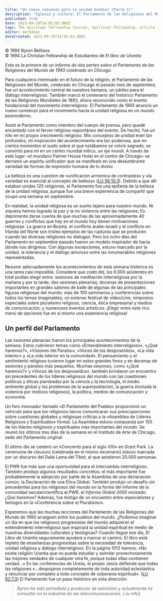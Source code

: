 ```yaml
---
title: "Un nuevo comienzo para la unidad mundial (Parte I)"
description: "Iglesia y cultura: El Parlamento de las Religiones del Mundo de 1993, Parte 1"
published: true
date: 2023-09-29T14:02:03.086Z
tags: The Spiritual Fellowship Journal, Spiritual Fellowship, article
editor: markdown
dateCreated: 2023-09-29T14:02:03.086Z
---
```



<p class="v-card v-sheet theme--light grey lighten-3 px-2">© 1994 Byron Belitsos<br>© 1994 La Christian Fellowship de Estudiantes de <i>El libro de Urantia</i></p>


_Esta es la primera de un informe de dos partes sobre el Parlamento de las Religiones del Mundo de 1993 celebrado en Chicago._

Para cualquiera interesado en el futuro de la religión, el Parlamento de las Religiones del Mundo, celebrado en Chicago el pasado mes de septiembre, fue un acontecimiento central de nuestros tiempos, un jubileo para el diálogo interreligioso. También marcó el centenario del histórico Parlamento de las Religiones Mundiales de 1893, ahora reconocido como el evento fundacional del movimiento interreligioso. El Parlamento de 1993 anunció un nuevo comienzo para el movimiento hacia la unidad religiosa en un mundo posmoderno.

Asistí al Parlamento como miembro del cuerpo de prensa, pero quedé encantado con el fervor religioso espontáneo del evento. De hecho, fue un hito en mi propio crecimiento religioso. Mis conceptos de unidad eran tan profundos, mi inspiración del acontecimiento era tan poderosa, que en ciertos momentos el suelo sobre el que estábamos se volvió sagrado, se convirtió para mí en un centro mundial mítico, un eje mundi. A través de este lugar –el mundano Palmer House Hotel en el centro de Chicago– se derramó un espíritu unificador que se manifestó en una deslumbrante variedad de formas de expresión humana de lo divino.

La belleza es una cuestión de «unificación armónica de contrastes» y «la variedad es esencial al concepto de belleza» ([LU 56:10.3](/es/The_Urantia_Book/56#p10_3)). Debido a que allí estaban unidas 125 religiones, el Parlamento fue una epifanía de la belleza de la unidad religiosa, aunque fue una breve experiencia de compartir que ocupó una semana en septiembre.

En realidad, la unidad religiosa es un sueño lejano para nuestro mundo. Ni siquiera hemos logrado la paz y la no violencia entre las religiones; Es deprimente darse cuenta de que muchas de las aproximadamente 40 guerras y conflictos que hay en el mundo hoy tienen motivaciones religiosas. La guerra en Bosnia, el conflicto árabe-israelí y el conflicto en Irlanda del Norte son tristes ejemplos de las rupturas que se producen cuando las diversas religiones no dialogan. Pero los ocho días del Parlamento en septiembre pasado fueron un modelo inspirador de hacia dónde nos dirigimos. Con algunas excepciones, estuvo marcado por la unidad, la tolerancia y el diálogo amoroso entre las innumerables religiones representadas.

Resumir adecuadamente los acontecimientos de esta semana histórica es una tarea casi imposible. Considere que _cada día_, los 6.000 asistentes en total podían elegir entre: sesiones de meditación interreligiosa por la mañana y por la tarde; dos sesiones plenarias; docenas de presentaciones importantes en grandes salones de baile de algunas de las principales figuras religiosas del mundo; más de 100 seminarios y conferencias sobre todos los temas imaginables; un extenso festival de vídeo/cine; simposios especiales sobre pluralismo religioso, ciencia, ética empresarial y medios de comunicación; y numerosos eventos artísticos. ¡Elegir entre este rico menú de opciones fue en sí mismo una experiencia religiosa!

## Un perfil del Parlamento

Las sesiones plenarias fueron los principales acontecimientos de la semana. Estos cubrieron temas como «Entendimiento interreligioso», «¿Qué haremos?», «Visiones del Paraíso», «Voces de los desposeídos», «La vida interior» y «La vida interior en la comunidad». El pensamiento y el sentimiento religioso tuvieron lugar en estos grandes foros y en decenas de sesiones y paneles más pequeños. Muchas sesiones, como «¿Qué haremos?» y «Voces de los desposeídos», también brindaron un encuentro sin precedentes de los líderes religiosos del mundo con las cuestiones políticas y éticas planteadas por la ciencia y la tecnología, el medio ambiente global y los problemas de la superpoblación, la guerra (incluida la violencia por motivos religiosos), la política, medios de comunicación y economía.

Un foro innovador llamado «El Parlamento del Pueblo» proporcionó un vehículo para que los religiosos laicos comunicaran sus preocupaciones sobre cuestiones globales y religiosas críticas a la «Asamblea de Líderes Religiosos y Espirituales» formal. La Asamblea estuvo compuesta por 150 de los líderes religiosos y espirituales más importantes del mundo. Se reunió los últimos tres días de la semana en el Instituto de Arte de Chicago, sede del Parlamento original.

El último día se celebró un «Concierto para el siglo XXI» en Grant Park. La ceremonia de clausura (celebrada en el mismo escenario) estuvo marcada por un discurso del Dalai Lama del Tíbet, al que asistieron 20.000 personas.

El PWR fue más que una oportunidad para el intercambio interreligioso. También produjo algunos resultados concretos: el más importante fue probablemente la adopción por parte de la Asamblea de una declaración común, la Declaración de una Ética Global. También produjo un desafío sin precedentes para los religiosos del mundo en la forma del informe de la comunidad secular/científica al PWR, el _Informe Global 2000 revisado: ¿Qué haremos?_ Además, fue testigo de un encuentro entre especialistas y teólogos en la «Conferencia sobre el Pluralismo».

Esperemos que las muchas lecciones del Parlamento de las Religiones del Mundo de 1993 arraiguen entre los pueblos del mundo. ¿Podemos imaginar un día en que los religiosos progresistas del mundo adquieran el entendimiento interreligioso que inspirará la unidad espiritual en medio de nuestras diversidades culturales y teológicas? Cuando llegue ese día, _El Libro de Urantia_ seguramente ayudará a marcar el camino. El libro está repleto de enseñanzas progresistas sobre la necesidad de tolerancia, unidad religiosa y diálogo interreligioso. En la página 1012 leemos: «No existe religión Urantia que no pueda estudiar y asimilar provechosamente las mejores verdades de cualquier otra fe, porque todas ellas contienen verdad...» En las conferencias de Urmia, el propio Jesús defiende que todas las religiones «...despojarse completamente de toda autoridad eclesiástica y renunciar por completo a todo concepto de soberanía espiritual». ([LU 92:7.3](/es/The_Urantia_Book/92#p7_3)) El Parlamento fue un paso histórico en esta dirección.

> _Byron ha sido periodista y productor de televisión y actualmente es consultor en la industria de las telecomunicaciones._
{.is-info}

